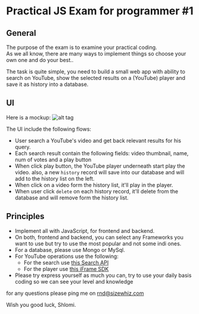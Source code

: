 # Practical JS Exam for programmer #1

## General

The purpose of the exam is to examine your practical coding.  
As we all know, there are many ways to implement things so choose your own one and do your best..

The task is quite simple, you need to build a small web app with ability to search on YouTube, show the selected results on a (YouTube) player and save it as history into a database. 
    
## UI

Here is a mockup:
![alt tag](ui_mocks/exam1.png)

The UI include the following flows:  
* User search a YouTube's video and get back relevant results for his query.
* Each search result contain the following fields: video thumbnail, name, num of votes and a play button
* When click play button, the YouTube player underneath start play the video. also, a new `history` record will save into our database and will add to the history list on the left.
* When click on a video form the history list, it'll play in the player. 
* When user click `delete` on each history record, it'll delete from the database and will remove form the history list.

## Principles
* Implement all with JavaScript, for frontend and backend.
* On both, frontend and backend, you can select any Frameworks you want to use but try to use the most popular and not some indi ones.
* For a database, please use Mongo or MySql.
* For YouTube operations use the following:  
    * For the search use [this Search API](https://developers.google.com/youtube/v3/docs/search) 
    * For the player use [this iFrame SDK](https://developers.google.com/youtube/iframe_api_reference)
* Please try express yourself as much you can, try to use your daily basis coding so we can see your level and knowledge

for any questions please ping me on rnd@sizewhiz.com  

Wish you good luck, 
Shlomi.
     